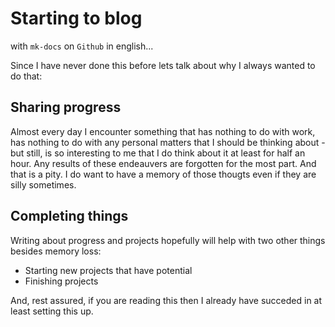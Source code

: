 # Starting to blog 

with `mk-docs` on `Github` in english...

Since I have never done this before lets talk about why I always wanted to do that:

## Sharing progress

Almost every day I encounter something that has nothing to do with work, has nothing to do with any personal matters that I should be thinking about - but still, is so interesting to me
that I do think about it at least for half an hour. Any results of these endeauvers are forgotten for the most part. And that is a pity.
I do want to have a memory of those thougts even if they are silly sometimes.

## Completing things

Writing about progress and projects hopefully will help with two other things besides memory loss:

- Starting new projects that have potential
- Finishing projects 

And, rest assured, if you are reading this then I already have succeded in at least setting this up.